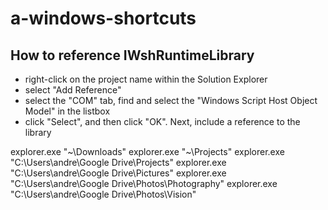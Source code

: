 # a-windows-shortcuts

## How to reference IWshRuntimeLibrary 

- right-click on the project name within the Solution Explorer
- select "Add Reference"
- select the "COM" tab, find and select the "Windows Script Host Object Model" in the listbox
- click "Select", and then click "OK". Next, include a reference to the library


explorer.exe "~\Downloads"
explorer.exe "~\Projects"
explorer.exe "C:\Users\andre\Google Drive\Projects"
explorer.exe "C:\Users\andre\Google Drive\Pictures"
explorer.exe "C:\Users\andre\Google Drive\Photos\Photography"
explorer.exe "C:\Users\andre\Google Drive\Photos\Vision"